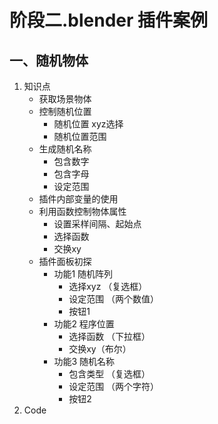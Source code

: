 # 阶段二.blender 插件案例

## 一、随机物体

1. 知识点
   - 获取场景物体
   - 控制随机位置
     - 随机位置 xyz选择
     - 随机位置范围
   - 生成随机名称
     - 包含数字
     - 包含字母
     - 设定范围
   - 插件内部变量的使用
   - 利用函数控制物体属性
     - 设置采样间隔、起始点
     - 选择函数
     - 交换xy
   - 插件面板初探
     - 功能1 随机阵列
       - 选择xyz （复选框）
       - 设定范围 （两个数值）
       - 按钮1
     - 功能2 程序位置
       - 选择函数 （下拉框）
       - 交换xy（布尔）
     - 功能3 随机名称
       - 包含类型 （复选框）
       - 设定范围 （两个字符）
       - 按钮2
2. Code